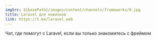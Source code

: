 ```yaml
---
imgSrc: ${basePath}/images/content/channels/frameworks/8.jpg
title: Laravel для новичков
link: https://t.me/laravel_web
---
```


Чат, где помогут с Laravel, если вы только знакомитесь с фреймом

